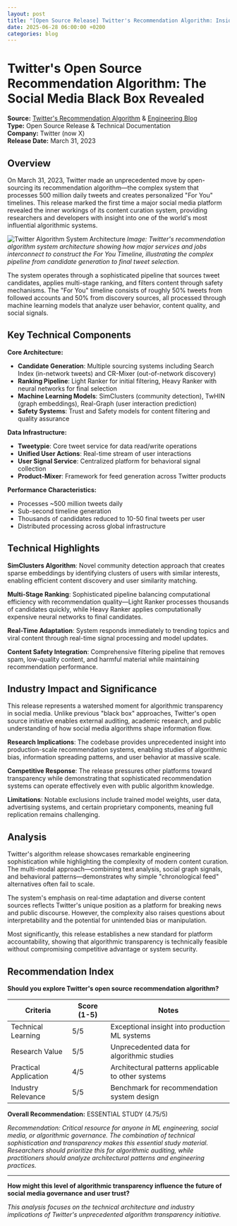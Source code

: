 ```yaml
---
layout: post
title: "[Open Source Release] Twitter's Recommendation Algorithm: Inside the Code That Powers 500M Daily Tweets"
date: 2025-06-28 06:00:00 +0200
categories: blog
---
```


# Twitter's Open Source Recommendation Algorithm: The Social Media Black Box Revealed

**Source:** [Twitter's Recommendation Algorithm](https://github.com/twitter/the-algorithm) & [Engineering Blog](https://blog.x.com/engineering/en_us/topics/open-source/2023/twitter-recommendation-algorithm)  
**Type:** Open Source Release & Technical Documentation  
**Company:** Twitter (now X)  
**Release Date:** March 31, 2023  

## Overview

On March 31, 2023, Twitter made an unprecedented move by open-sourcing its recommendation algorithm—the complex system that processes 500 million daily tweets and creates personalized "For You" timelines. This release marked the first time a major social media platform revealed the inner workings of its content curation system, providing researchers and developers with insight into one of the world's most influential algorithmic systems.

![Twitter Algorithm System Architecture](https://raw.githubusercontent.com/twitter/the-algorithm/main/docs/system-diagram.png "Twitter Recommendation System Architecture")
*Image: Twitter's recommendation algorithm system architecture showing how major services and jobs interconnect to construct the For You Timeline, illustrating the complex pipeline from candidate generation to final tweet selection.*

The system operates through a sophisticated pipeline that sources tweet candidates, applies multi-stage ranking, and filters content through safety mechanisms. The "For You" timeline consists of roughly 50% tweets from followed accounts and 50% from discovery sources, all processed through machine learning models that analyze user behavior, content quality, and social signals.

## Key Technical Components

**Core Architecture:**
- **Candidate Generation**: Multiple sourcing systems including Search Index (in-network tweets) and CR-Mixer (out-of-network discovery)
- **Ranking Pipeline**: Light Ranker for initial filtering, Heavy Ranker with neural networks for final selection
- **Machine Learning Models**: SimClusters (community detection), TwHIN (graph embeddings), Real-Graph (user interaction prediction)
- **Safety Systems**: Trust and Safety models for content filtering and quality assurance

**Data Infrastructure:**
- **Tweetypie**: Core tweet service for data read/write operations
- **Unified User Actions**: Real-time stream of user interactions
- **User Signal Service**: Centralized platform for behavioral signal collection
- **Product-Mixer**: Framework for feed generation across Twitter products

**Performance Characteristics:**
- Processes ~500 million tweets daily
- Sub-second timeline generation
- Thousands of candidates reduced to 10-50 final tweets per user
- Distributed processing across global infrastructure

## Technical Highlights

**SimClusters Algorithm**: Novel community detection approach that creates sparse embeddings by identifying clusters of users with similar interests, enabling efficient content discovery and user similarity matching.

**Multi-Stage Ranking**: Sophisticated pipeline balancing computational efficiency with recommendation quality—Light Ranker processes thousands of candidates quickly, while Heavy Ranker applies computationally expensive neural networks to final candidates.

**Real-Time Adaptation**: System responds immediately to trending topics and viral content through real-time signal processing and model updates.

**Content Safety Integration**: Comprehensive filtering pipeline that removes spam, low-quality content, and harmful material while maintaining recommendation performance.

## Industry Impact and Significance

This release represents a watershed moment for algorithmic transparency in social media. Unlike previous "black box" approaches, Twitter's open source initiative enables external auditing, academic research, and public understanding of how social media algorithms shape information flow.

**Research Implications**: The codebase provides unprecedented insight into production-scale recommendation systems, enabling studies of algorithmic bias, information spreading patterns, and user behavior at massive scale.

**Competitive Response**: The release pressures other platforms toward transparency while demonstrating that sophisticated recommendation systems can operate effectively even with public algorithm knowledge.

**Limitations**: Notable exclusions include trained model weights, user data, advertising systems, and certain proprietary components, meaning full replication remains challenging.

## Analysis

Twitter's algorithm release showcases remarkable engineering sophistication while highlighting the complexity of modern content curation. The multi-modal approach—combining text analysis, social graph signals, and behavioral patterns—demonstrates why simple "chronological feed" alternatives often fail to scale.

The system's emphasis on real-time adaptation and diverse content sources reflects Twitter's unique position as a platform for breaking news and public discourse. However, the complexity also raises questions about interpretability and the potential for unintended bias or manipulation.

Most significantly, this release establishes a new standard for platform accountability, showing that algorithmic transparency is technically feasible without compromising competitive advantage or system security.

## Recommendation Index

**Should you explore Twitter's open source recommendation algorithm?**

| Criteria | Score (1-5) | Notes |
|----------|-------------|-------|
| Technical Learning | 5/5 | Exceptional insight into production ML systems |
| Research Value | 5/5 | Unprecedented data for algorithmic studies |
| Practical Application | 4/5 | Architectural patterns applicable to other systems |
| Industry Relevance | 5/5 | Benchmark for recommendation system design |

**Overall Recommendation:** ESSENTIAL STUDY (4.75/5)

*Recommendation: Critical resource for anyone in ML engineering, social media, or algorithmic governance. The combination of technical sophistication and transparency makes this essential study material. Researchers should prioritize this for algorithmic auditing, while practitioners should analyze architectural patterns and engineering practices.*

---

**How might this level of algorithmic transparency influence the future of social media governance and user trust?**

*This analysis focuses on the technical architecture and industry implications of Twitter's unprecedented algorithm transparency initiative.*